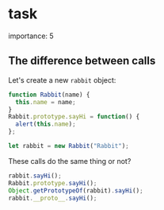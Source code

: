 # task

importance: 5

## The difference between calls

Let's create a new `rabbit` object:

```javascript
function Rabbit(name) {
  this.name = name;
}
Rabbit.prototype.sayHi = function() {
  alert(this.name);
};

let rabbit = new Rabbit("Rabbit");
```

These calls do the same thing or not?

```javascript
rabbit.sayHi();
Rabbit.prototype.sayHi();
Object.getPrototypeOf(rabbit).sayHi();
rabbit.__proto__.sayHi();
```

